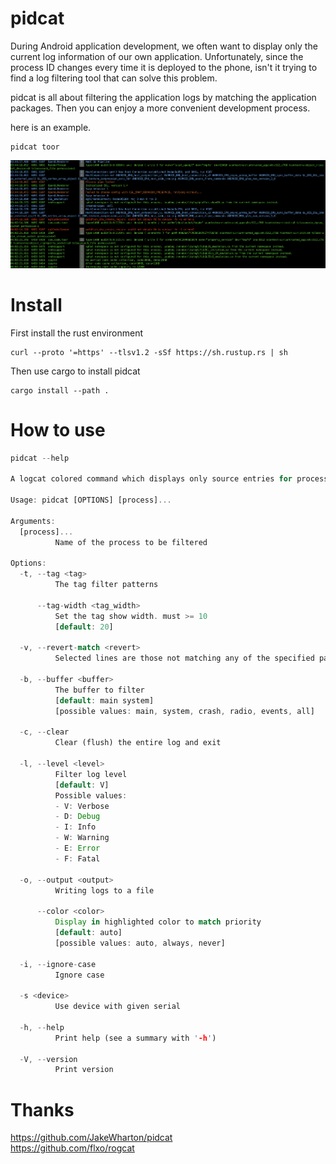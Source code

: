 # pidcat

During Android application development, we often want to display only the current log information of our own application. Unfortunately, since the process ID changes every time it is deployed to the phone, isn't it trying to find a log filtering tool that can solve this problem.

pidcat is all about filtering the application logs by matching the application packages. Then you can enjoy a more convenient development process.

here is an example.

```
pidcat toor
```

![ScreenShot](/asset/screen.png)

# Install
First install the rust environment
```
curl --proto '=https' --tlsv1.2 -sSf https://sh.rustup.rs | sh
```
Then use cargo to install pidcat
```
cargo install --path .
```

# How to use

```rust
pidcat --help

A logcat colored command which displays only source entries for processes of a specific application package.

Usage: pidcat [OPTIONS] [process]...

Arguments:
  [process]...
          Name of the process to be filtered

Options:
  -t, --tag <tag>
          The tag filter patterns

      --tag-width <tag_width>
          Set the tag show width. must >= 10
          [default: 20]

  -v, --revert-match <revert>
          Selected lines are those not matching any of the specified patterns.

  -b, --buffer <buffer>
          The buffer to filter
          [default: main system]
          [possible values: main, system, crash, radio, events, all]

  -c, --clear
          Clear (flush) the entire log and exit

  -l, --level <level>
          Filter log level
          [default: V]
          Possible values:
          - V: Verbose
          - D: Debug
          - I: Info
          - W: Warning
          - E: Error
          - F: Fatal

  -o, --output <output>
          Writing logs to a file

      --color <color>
          Display in highlighted color to match priority
          [default: auto]
          [possible values: auto, always, never]

  -i, --ignore-case
          Ignore case

  -s <device>
          Use device with given serial

  -h, --help
          Print help (see a summary with '-h')

  -V, --version
          Print version
```

# Thanks
https://github.com/JakeWharton/pidcat </br>
https://github.com/flxo/rogcat
